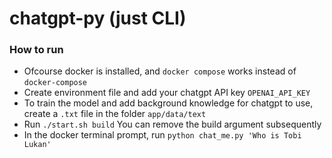 # chatgpt-py (just CLI)


### How to run
- Ofcourse docker is installed, and `docker compose` works instead of `docker-compose`
- Create environment file and add your chatgpt API key `OPENAI_API_KEY`
- To train the model and add background knowledge for chatgpt to use, create a `.txt` file in the folder `app/data/text`
- Run `./start.sh build` You can remove the build argument subsequently
- In the docker terminal prompt, run `python chat_me.py 'Who is Tobi Lukan'`